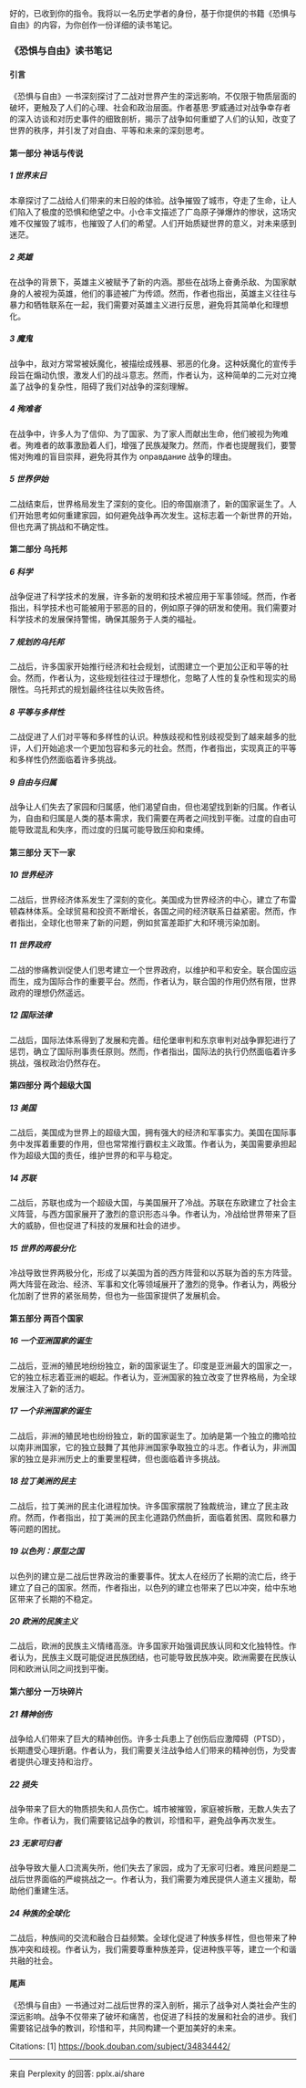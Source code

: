 好的，已收到你的指令。我将以一名历史学者的身份，基于你提供的书籍《恐惧与自由》的内容，为你创作一份详细的读书笔记。

### 《恐惧与自由》读书笔记

#### 引言

《恐惧与自由》一书深刻探讨了二战对世界产生的深远影响，不仅限于物质层面的破坏，更触及了人们的心理、社会和政治层面。作者基思·罗威通过对战争幸存者的深入访谈和对历史事件的细致剖析，揭示了战争如何重塑了人们的认知，改变了世界的秩序，并引发了对自由、平等和未来的深刻思考。

#### 第一部分 神话与传说

##### 1 世界末日

本章探讨了二战给人们带来的末日般的体验。战争摧毁了城市，夺走了生命，让人们陷入了极度的恐惧和绝望之中。小仓丰文描述了广岛原子弹爆炸的惨状，这场灾难不仅摧毁了城市，也摧毁了人们的希望。人们开始质疑世界的意义，对未来感到迷茫。

##### 2 英雄

在战争的背景下，英雄主义被赋予了新的内涵。那些在战场上奋勇杀敌、为国家献身的人被视为英雄，他们的事迹被广为传颂。然而，作者也指出，英雄主义往往与暴力和牺牲联系在一起，我们需要对英雄主义进行反思，避免将其简单化和理想化。

##### 3 魔鬼

战争中，敌对方常常被妖魔化，被描绘成残暴、邪恶的化身。这种妖魔化的宣传手段旨在煽动仇恨，激发人们的战斗意志。然而，作者认为，这种简单的二元对立掩盖了战争的复杂性，阻碍了我们对战争的深刻理解。

##### 4 殉难者

在战争中，许多人为了信仰、为了国家、为了家人而献出生命，他们被视为殉难者。殉难者的故事激励着人们，增强了民族凝聚力。然而，作者也提醒我们，要警惕对殉难的盲目崇拜，避免将其作为 оправдание 战争的理由。

##### 5 世界伊始

二战结束后，世界格局发生了深刻的变化。旧的帝国崩溃了，新的国家诞生了。人们开始思考如何重建家园，如何避免战争再次发生。这标志着一个新世界的开始，但也充满了挑战和不确定性。

#### 第二部分 乌托邦

##### 6 科学

战争促进了科学技术的发展，许多新的发明和技术被应用于军事领域。然而，作者指出，科学技术也可能被用于邪恶的目的，例如原子弹的研发和使用。我们需要对科学技术的发展保持警惕，确保其服务于人类的福祉。

##### 7 规划的乌托邦

二战后，许多国家开始推行经济和社会规划，试图建立一个更加公正和平等的社会。然而，作者认为，这些规划往往过于理想化，忽略了人性的复杂性和现实的局限性。乌托邦式的规划最终往往以失败告终。

##### 8 平等与多样性

二战促进了人们对平等和多样性的认识。种族歧视和性别歧视受到了越来越多的批评，人们开始追求一个更加包容和多元的社会。然而，作者指出，实现真正的平等和多样性仍然面临着许多挑战。

##### 9 自由与归属

战争让人们失去了家园和归属感，他们渴望自由，但也渴望找到新的归属。作者认为，自由和归属是人类的基本需求，我们需要在两者之间找到平衡。过度的自由可能导致混乱和失序，而过度的归属可能导致压抑和束缚。

#### 第三部分 天下一家

##### 10 世界经济

二战后，世界经济体系发生了深刻的变化。美国成为世界经济的中心，建立了布雷顿森林体系。全球贸易和投资不断增长，各国之间的经济联系日益紧密。然而，作者指出，全球化也带来了新的问题，例如贫富差距扩大和环境污染加剧。

##### 11 世界政府

二战的惨痛教训促使人们思考建立一个世界政府，以维护和平和安全。联合国应运而生，成为国际合作的重要平台。然而，作者认为，联合国的作用仍然有限，世界政府的理想仍然遥远。

##### 12 国际法律

二战后，国际法体系得到了发展和完善。纽伦堡审判和东京审判对战争罪犯进行了惩罚，确立了国际刑事责任原则。然而，作者指出，国际法的执行仍然面临着许多挑战，强权政治仍然存在。

#### 第四部分 两个超级大国

##### 13 美国

二战后，美国成为世界上的超级大国，拥有强大的经济和军事实力。美国在国际事务中发挥着重要的作用，但也常常推行霸权主义政策。作者认为，美国需要承担起作为超级大国的责任，维护世界的和平与稳定。

##### 14 苏联

二战后，苏联也成为一个超级大国，与美国展开了冷战。苏联在东欧建立了社会主义阵营，与西方国家展开了激烈的意识形态斗争。作者认为，冷战给世界带来了巨大的威胁，但也促进了科技的发展和社会的进步。

##### 15 世界的两极分化

冷战导致世界两极分化，形成了以美国为首的西方阵营和以苏联为首的东方阵营。两大阵营在政治、经济、军事和文化等领域展开了激烈的竞争。作者认为，两极分化加剧了世界的紧张局势，但也为一些国家提供了发展机会。

#### 第五部分 两百个国家

##### 16 一个亚洲国家的诞生

二战后，亚洲的殖民地纷纷独立，新的国家诞生了。印度是亚洲最大的国家之一，它的独立标志着亚洲的崛起。作者认为，亚洲国家的独立改变了世界格局，为全球发展注入了新的活力。

##### 17 一个非洲国家的诞生

二战后，非洲的殖民地也纷纷独立，新的国家诞生了。加纳是第一个独立的撒哈拉以南非洲国家，它的独立鼓舞了其他非洲国家争取独立的斗志。作者认为，非洲国家的独立是非洲历史上的重要里程碑，但也面临着许多挑战。

##### 18 拉丁美洲的民主

二战后，拉丁美洲的民主化进程加快。许多国家摆脱了独裁统治，建立了民主政府。然而，作者指出，拉丁美洲的民主化道路仍然曲折，面临着贫困、腐败和暴力等问题的困扰。

##### 19 以色列：原型之国

以色列的建立是二战后世界政治的重要事件。犹太人在经历了长期的流亡后，终于建立了自己的国家。然而，作者指出，以色列的建立也带来了巴以冲突，给中东地区带来了长期的不稳定。

##### 20 欧洲的民族主义

二战后，欧洲的民族主义情绪高涨。许多国家开始强调民族认同和文化独特性。作者认为，民族主义既可能促进民族团结，也可能导致民族冲突。欧洲需要在民族认同和欧洲认同之间找到平衡。

#### 第六部分 一万块碎片

##### 21 精神创伤

战争给人们带来了巨大的精神创伤。许多士兵患上了创伤后应激障碍（PTSD），长期遭受心理折磨。作者认为，我们需要关注战争给人们带来的精神创伤，为受害者提供心理支持和治疗。

##### 22 损失

战争带来了巨大的物质损失和人员伤亡。城市被摧毁，家庭被拆散，无数人失去了生命。作者认为，我们需要铭记战争的教训，珍惜和平，避免战争再次发生。

##### 23 无家可归者

战争导致大量人口流离失所，他们失去了家园，成为了无家可归者。难民问题是二战后世界面临的严峻挑战之一。作者认为，我们需要为难民提供人道主义援助，帮助他们重建生活。

##### 24 种族的全球化

二战后，种族间的交流和融合日益频繁。全球化促进了种族多样性，但也带来了种族冲突和歧视。作者认为，我们需要尊重种族差异，促进种族平等，建立一个和谐共融的社会。

#### 尾声

《恐惧与自由》一书通过对二战后世界的深入剖析，揭示了战争对人类社会产生的深远影响。战争不仅带来了破坏和痛苦，也促进了科技的发展和社会的进步。我们需要铭记战争的教训，珍惜和平，共同构建一个更加美好的未来。

Citations:
[1] https://book.douban.com/subject/34834442/

---
来自 Perplexity 的回答: pplx.ai/share